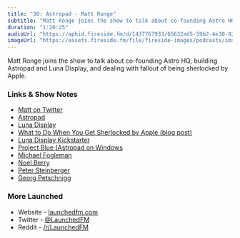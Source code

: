 ```yaml
---
title: "30: Astropad - Matt Ronge"
subtitle: "Matt Ronge joins the show to talk about co-founding Astro HQ, building Astropad and Luna Display, and dealing with fallout of being sherlocked by Apple."
duration: "1:20:25"
audioUrl: "https://aphid.fireside.fm/d/1437767933/65632ad5-59b2-4e30-82d1-13845dce07dd/55612b66-bd95-4603-86a9-902964ab5f78.mp3"
imageUrl: "https://assets.fireside.fm/file/fireside-images/podcasts/images/6/65632ad5-59b2-4e30-82d1-13845dce07dd/episodes/5/55612b66-bd95-4603-86a9-902964ab5f78/cover.jpg?v=1"
---
```


<p>Matt Ronge joins the show to talk about co-founding Astro HQ, building Astropad and Luna Display, and dealing with fallout of being sherlocked by Apple.</p>

<h3>Links &amp; Show Notes</h3>

<ul>
<li><a href="https://twitter.com/mronge" rel="nofollow">Matt on Twitter</a></li>
<li><a href="https://astropad.com" rel="nofollow">Astropad</a></li>
<li><a href="https://astropad.com/product/lunadisplay/" rel="nofollow">Luna Display</a></li>
<li><a href="https://astropad.com/sherlocked-by-apple/" rel="nofollow">What to Do When You Get Sherlocked by Apple (blog post)</a></li>
<li><a href="https://www.kickstarter.com/projects/767721702/luna-display" rel="nofollow">Luna Display Kickstarter</a></li>
<li><a href="https://astropad.com/projectblue/" rel="nofollow">Project Blue (Astropad on Windows</a></li>
<li><a href="https://twitter.com/FogleBird" rel="nofollow">Michael Fogleman</a></li>
<li><a href="https://twitter.com/NoelFB" rel="nofollow">Noel Berry</a></li>
<li><a href="https://twitter.com/steipete" rel="nofollow">Peter Steinberger</a></li>
<li><a href="https://twitter.com/georgpetschnigg" rel="nofollow">Georg Petschnigg</a></li>
</ul>

<h3>More Launched</h3>

<ul>
<li>Website - <a href="https://launchedfm.com" rel="nofollow">launchedfm.com</a></li>
<li>Twitter - <a href="https://twitter.com/launchedfm" rel="nofollow">@LaunchedFM</a></li>
<li>Reddit - <a href="https://www.reddit.com/r/LaunchedFM/" rel="nofollow">/r/LaunchedFM</a></li>
</ul>
